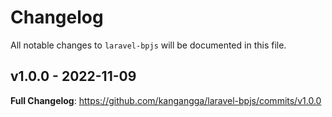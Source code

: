 # Changelog

All notable changes to `laravel-bpjs` will be documented in this file.

## v1.0.0 - 2022-11-09

**Full Changelog**: https://github.com/kangangga/laravel-bpjs/commits/v1.0.0
